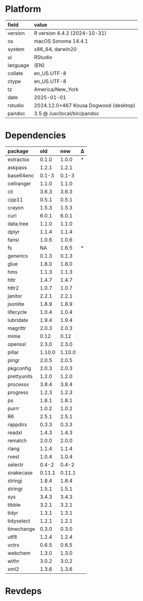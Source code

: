 # Platform

|field    |value                                 |
|:--------|:-------------------------------------|
|version  |R version 4.4.2 (2024-10-31)          |
|os       |macOS Sonoma 14.4.1                   |
|system   |x86_64, darwin20                      |
|ui       |RStudio                               |
|language |(EN)                                  |
|collate  |en_US.UTF-8                           |
|ctype    |en_US.UTF-8                           |
|tz       |America/New_York                      |
|date     |2025-01-01                            |
|rstudio  |2024.12.0+467 Kousa Dogwood (desktop) |
|pandoc   |3.5 @ /usr/local/bin/pandoc           |

# Dependencies

|package     |old    |new    |Δ  |
|:-----------|:------|:------|:--|
|extractox   |0.1.0  |1.0.0  |*  |
|askpass     |1.2.1  |1.2.1  |   |
|base64enc   |0.1-3  |0.1-3  |   |
|cellranger  |1.1.0  |1.1.0  |   |
|cli         |3.6.3  |3.6.3  |   |
|cpp11       |0.5.1  |0.5.1  |   |
|crayon      |1.5.3  |1.5.3  |   |
|curl        |6.0.1  |6.0.1  |   |
|data.tree   |1.1.0  |1.1.0  |   |
|dplyr       |1.1.4  |1.1.4  |   |
|fansi       |1.0.6  |1.0.6  |   |
|fs          |NA     |1.6.5  |*  |
|generics    |0.1.3  |0.1.3  |   |
|glue        |1.8.0  |1.8.0  |   |
|hms         |1.1.3  |1.1.3  |   |
|httr        |1.4.7  |1.4.7  |   |
|httr2       |1.0.7  |1.0.7  |   |
|janitor     |2.2.1  |2.2.1  |   |
|jsonlite    |1.8.9  |1.8.9  |   |
|lifecycle   |1.0.4  |1.0.4  |   |
|lubridate   |1.9.4  |1.9.4  |   |
|magrittr    |2.0.3  |2.0.3  |   |
|mime        |0.12   |0.12   |   |
|openssl     |2.3.0  |2.3.0  |   |
|pillar      |1.10.0 |1.10.0 |   |
|pingr       |2.0.5  |2.0.5  |   |
|pkgconfig   |2.0.3  |2.0.3  |   |
|prettyunits |1.2.0  |1.2.0  |   |
|processx    |3.8.4  |3.8.4  |   |
|progress    |1.2.3  |1.2.3  |   |
|ps          |1.8.1  |1.8.1  |   |
|purrr       |1.0.2  |1.0.2  |   |
|R6          |2.5.1  |2.5.1  |   |
|rappdirs    |0.3.3  |0.3.3  |   |
|readxl      |1.4.3  |1.4.3  |   |
|rematch     |2.0.0  |2.0.0  |   |
|rlang       |1.1.4  |1.1.4  |   |
|rvest       |1.0.4  |1.0.4  |   |
|selectr     |0.4-2  |0.4-2  |   |
|snakecase   |0.11.1 |0.11.1 |   |
|stringi     |1.8.4  |1.8.4  |   |
|stringr     |1.5.1  |1.5.1  |   |
|sys         |3.4.3  |3.4.3  |   |
|tibble      |3.2.1  |3.2.1  |   |
|tidyr       |1.3.1  |1.3.1  |   |
|tidyselect  |1.2.1  |1.2.1  |   |
|timechange  |0.3.0  |0.3.0  |   |
|utf8        |1.2.4  |1.2.4  |   |
|vctrs       |0.6.5  |0.6.5  |   |
|webchem     |1.3.0  |1.3.0  |   |
|withr       |3.0.2  |3.0.2  |   |
|xml2        |1.3.6  |1.3.6  |   |

# Revdeps

